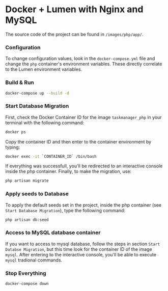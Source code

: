 # Docker + Lumen with Nginx and MySQL

The source code of the project can be found in `/images/php/app/`.

### Configuration

To change configuration values, look in the `docker-compose.yml` file and change the `php` container's environment variables. These directly correlate to the Lumen environment variables.

### Build & Run

```bash
docker-compose up --build -d
```
### Start Database Migration

First, check the Docker Container ID for the image `taskmanager_php` in your terminal with the following command:

```bash
docker ps
```
Copy the container ID and then enter to the container environment by typing:

```bash
docker exec -it `CONTAINER_ID` /bin/bash
```

If everything was successfull, you'll be redirected to an interactive console inside the php container.
Finally, to make the migration, use:

```bash
php artisan migrate
```

### Apply seeds to Database

To apply the default seeds set in the project, inside the php container (see `Start Database Migration`), type the following command:

```bash
php artisan db:seed
```

### Access to MySQL database container

If you want to access to mysql database, follow the steps in section `Start Databse Migration`, but this time
look for the container ID of the image `mysql`. After entering to the interactive console, you'll be able to
execute `mysql` tradional commands.

### Stop Everything

```bash
docker-compose down
```

